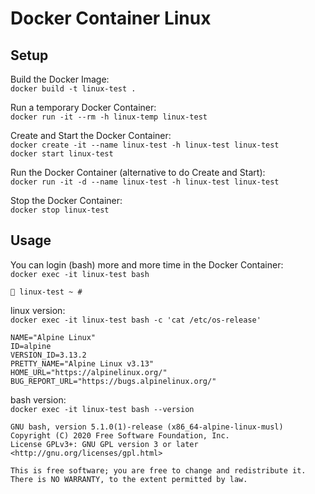 # Docker Container Linux

## Setup

Build the Docker Image:  
`docker build -t linux-test .`  

Run a temporary Docker Container:  
`docker run -it --rm -h linux-temp linux-test`  

Create and Start the Docker Container:  
`docker create -it --name linux-test -h linux-test linux-test`  
`docker start linux-test`  

Run the Docker Container (alternative to do Create and Start):  
`docker run -it -d --name linux-test -h linux-test linux-test`  

Stop the Docker Container:  
`docker stop linux-test`  

## Usage

You can login (bash) more and more time in the Docker Container:  
`docker exec -it linux-test bash`  
```
🐳 linux-test ~ #
```

linux version:  
`docker exec -it linux-test bash -c 'cat /etc/os-release'`  
```
NAME="Alpine Linux"
ID=alpine
VERSION_ID=3.13.2
PRETTY_NAME="Alpine Linux v3.13"
HOME_URL="https://alpinelinux.org/"
BUG_REPORT_URL="https://bugs.alpinelinux.org/"
```

bash version:  
`docker exec -it linux-test bash --version`  
```
GNU bash, version 5.1.0(1)-release (x86_64-alpine-linux-musl)
Copyright (C) 2020 Free Software Foundation, Inc.
License GPLv3+: GNU GPL version 3 or later <http://gnu.org/licenses/gpl.html>

This is free software; you are free to change and redistribute it.
There is NO WARRANTY, to the extent permitted by law.
```

